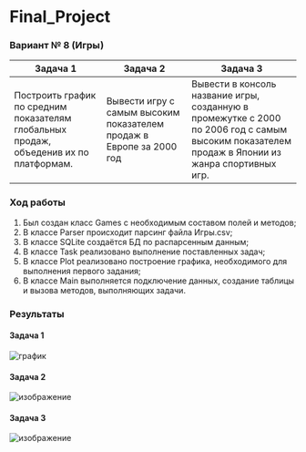 # Final_Project
### Вариант № 8 (Игры)
| Задача 1 | Задача 2 | Задача 3 |
| -------- | -------- | -------- |
| Построить график по средним показателям глобальных продаж, объеденив их по платформам. | Вывести игру с самым высоким показателем продаж в Европе за 2000 год | Вывести в консоль название игры, созданную в промежутке с 2000 по 2006 год с самым высоким показателем продаж в Японии из жанра спортивных игр. |  

### Ход работы
1. Был создан класс Games с необходимым составом полей и методов; 
2. В классе Parser происходит парсинг файла Игры.csv; 
3. В классе SQLite создаётся БД по распарсенным данным; 
4. В классе Task реализовано выполнение поставленных задач; 
5. В классе Plot реализовано построение графика, необходимого для выполнения первого задания; 
6. В классе Main выполняется подключение данных, создание таблицы и вызова методов, выполняющих задачи. 
   
### Результаты 
#### Задача 1 
![график](https://github.com/Vitky2/uLearnProject/assets/128899211/4123bd44-9155-4893-843d-06de75add177)

#### Задача 2 
![изображение](https://github.com/Vitky2/uLearnProject/assets/128899211/59226986-01fa-4ef3-8165-63587d937a22)

#### Задача 3 
![изображение](https://github.com/Vitky2/uLearnProject/assets/128899211/72a05fce-b0db-4721-bcdf-d5d2a596477f)
